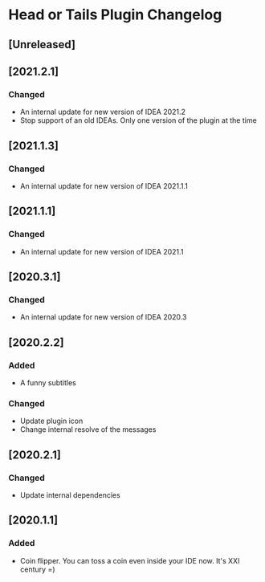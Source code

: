 <!-- Keep a Changelog guide -> https://keepachangelog.com -->

# Head or Tails Plugin Changelog

## [Unreleased]

## [2021.2.1]
### Changed
- An internal update for new version of IDEA 2021.2
- Stop support of an old IDEAs. Only one version of the plugin at the time


## [2021.1.3]
### Changed
- An internal update for new version of IDEA 2021.1.1


## [2021.1.1]
### Changed
- An internal update for new version of IDEA 2021.1


## [2020.3.1]
### Changed
- An internal update for new version of IDEA 2020.3


## [2020.2.2]
### Added
- A funny subtitles

### Changed
- Update plugin icon
- Change internal resolve of the messages


## [2020.2.1]
### Changed
- Update internal dependencies


## [2020.1.1]
### Added
- Coin flipper. You can toss a coin even inside your IDE now. It's XXI century =)